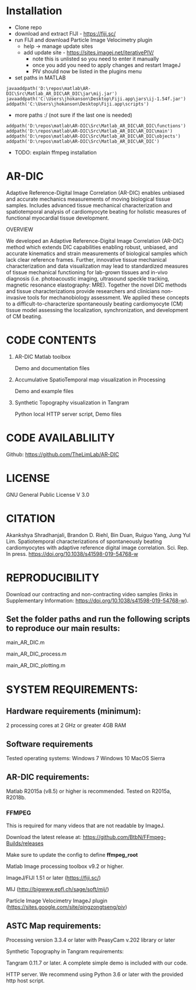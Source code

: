 # Installation #

- Clone repo
- download and extract FIJI - https://fiji.sc/
- run FIJI and download Particle Image Velocimetry plugin
   - help -> manage update sites
   - add update site - https://sites.imagej.net/iterativePIV/
        - note this is unlisted so you need to enter it manually
        - once you add you need to apply changes and restart ImageJ
        - PIV should now be listed in the plugins menu
- set paths in MATLAB
```
javaaddpath('D:\repos\matlab\AR-DIC\Src\Matlab_AR_DIC\AR_DIC\jar\mij.jar')
javaaddpath('C:\Users\jhokanson\Desktop\Fiji.app\jars\ij-1.54f.jar')
addpath('C:\Users\jhokanson\Desktop\Fiji.app\scripts')
```
- more paths :/ (not sure if the last one is needed)
```
addpath('D:\repos\matlab\AR-DIC\Src\Matlab_AR_DIC\AR_DIC\functions')
addpath('D:\repos\matlab\AR-DIC\Src\Matlab_AR_DIC\AR_DIC\main')
addpath('D:\repos\matlab\AR-DIC\Src\Matlab_AR_DIC\AR_DIC\objects')
addpath('D:\repos\matlab\AR-DIC\Src\Matlab_AR_DIC\AR_DIC')
```
- TODO: explain ffmpeg installation



# AR-DIC

Adaptive Reference-Digital Image Correlation (AR-DIC) enables unbiased and accurate mechanics measurements of moving biological tissue samples. Includes advanced tissue mechanical characterization and spatiotemporal analysis of cardiomyocyte beating for holistic measures of functional myocardial tissue development.

OVERVIEW

We developed an Adaptive Reference-Digital Image Correlation (AR-DIC) method which extends DIC capabilities enabling robust, unbiased, and accurate kinematics and strain measurements of biological samples which lack clear reference frames. Further, innovative tissue mechanical characterization and data visualization may lead to standardized measures of tissue mechanical functioning for lab-grown tissues and in-vivo diagnosis (i.e. photoacoustic imaging, ultrasound speckle tracking, magnetic resonance elastography: MRE). Together the novel DIC methods and tissue characterizations provide researchers and clinicians non-invasive tools for mechanobiology assessment. We applied these concepts to a difficult-to-characterize spontaneously beating cardiomyocyte (CM) tissue model assessing the localization, synchronization, and development of CM beating.


# CODE CONTENTS #

1. AR-DIC Matlab toolbox

    Demo and documentation files
    
2. Accumulative SpatioTemporal map visualization in Processing

    Demo and example files
    
3. Synthetic Topography visualization in Tangram

    Python local HTTP server script, Demo files


# CODE AVAILABLILITY #

Github: https://github.com/TheLimLab/AR-DIC


# LICENSE #

GNU General Public License V 3.0


# CITATION #

Akankshya Shradhanjali, Brandon D. Riehl, Bin Duan, Ruiguo Yang, Jung Yul Lim. Spatiotemporal characterizations of spontaneously beating cardiomyocytes with adaptive reference digital image correlation. Sci. Rep. In press. https://doi.org/10.1038/s41598-019-54768-w


# REPRODUCIBILITY #

Download our contracting and non-contracting video samples (links in Supplementary Information: https://doi.org/10.1038/s41598-019-54768-w). 

## Set the folder paths and run the following scripts to reproduce our main results: ##

main_AR_DIC.m

main_AR_DIC_process.m

main_AR_DIC_plotting.m


# SYSTEM REQUIREMENTS: #

## Hardware requirements (minimum): ##
2 processing cores at 2 GHz or greater
4GB RAM

## Software requirements ##
Tested operating systems:
Windows 7
Windows 10
MacOS Sierra

## AR-DIC requirements: ##

Matlab R2015a (v8.5) or higher is recommended. Tested on R2015a, R2018b.

### FFMPEG ##

This is required for many videos that are not readable by ImageJ.

Download the latest release at:
https://github.com/BtbN/FFmpeg-Builds/releases

Make sure to update the config to define **ffmpeg_root**


Matlab Image processing toolbox v9.2 or higher.

ImageJ/FIJI 1.51 or later (https://fiji.sc/)

MIJ (http://bigwww.epfl.ch/sage/soft/mij/)

Particle Image Velocimetry ImageJ plugin (https://sites.google.com/site/qingzongtseng/piv)

## ASTC Map requirements: ##

Processing version 3.3.4 or later with PeasyCam v.202 library or later

Synthetic Topography in Tangram requirements:

Tangram 0.11.7 or later. A complete simple demo is included with our code.

HTTP server. We recommend using Python 3.6 or later with the provided http host script.

